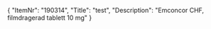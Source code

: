 {
  "ItemNr": "190314",
  "Title": "test",
  "Description": "Emconcor CHF, filmdragerad tablett 10 mg"
}